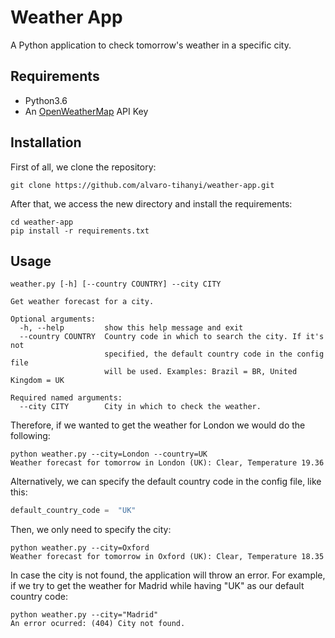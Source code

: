 # Weather App

A Python application to check tomorrow's weather in a specific city.

## Requirements
* Python3.6
* An [OpenWeatherMap](https://openweathermap.org/) API Key

## Installation
First of all, we clone the repository:

    git clone https://github.com/alvaro-tihanyi/weather-app.git
After that, we access the new directory and install the requirements:
  
    cd weather-app
    pip install -r requirements.txt


## Usage


    weather.py [-h] [--country COUNTRY] --city CITY
    
    Get weather forecast for a city.
    
    Optional arguments:
      -h, --help         show this help message and exit
      --country COUNTRY  Country code in which to search the city. If it's not
                         specified, the default country code in the config file
                         will be used. Examples: Brazil = BR, United Kingdom = UK
    
    Required named arguments:
      --city CITY        City in which to check the weather.

Therefore, if we wanted to get the weather for London we would do the following:

    python weather.py --city=London --country=UK
    Weather forecast for tomorrow in London (UK): Clear, Temperature 19.36

Alternatively,  we can specify the default country code in the config file, like this:
```python
default_country_code =  "UK"
````
Then, we only need to specify the city:

    python weather.py --city=Oxford
    Weather forecast for tomorrow in Oxford (UK): Clear, Temperature 18.35
In case the city is not found, the application will throw an error. For example, if we try to get the weather 
for Madrid while having "UK" as our default country code:

    python weather.py --city="Madrid"
    An error ocurred: (404) City not found.
